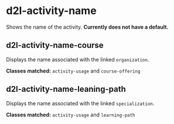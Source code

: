 # d2l-activity-name

Shows the name of the activity. **Currently does not have a default.**

## d2l-activity-name-course

Displays the name associated with the linked `organization`.

**Classes matched:** `activity-usage` and `course-offering`

## d2l-activity-name-leaning-path

Displays the name associated with the linked `specialization`.

**Classes matched:** `activity-usage` and `learning-path`
